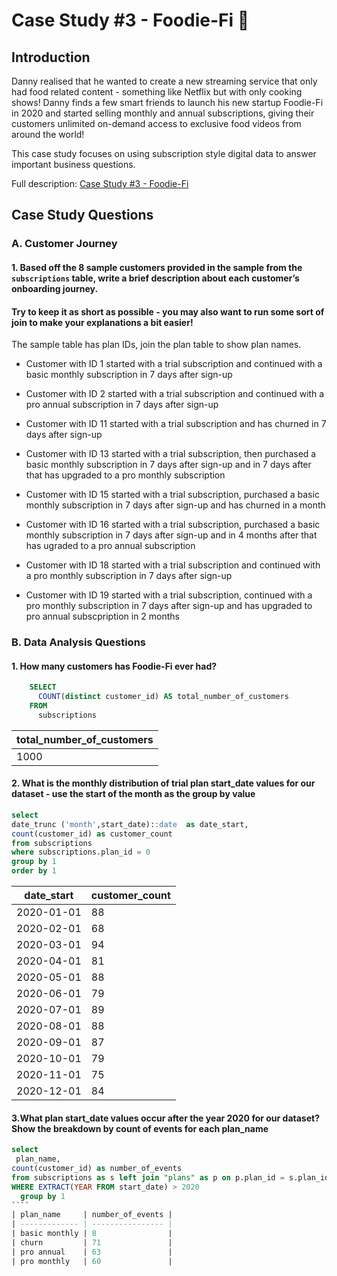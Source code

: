 # Case Study #3 - Foodie-Fi :avocado: 

## Introduction

Danny realised that he wanted to create a new streaming service that only had food related content - something like Netflix but with only cooking shows!
Danny finds a few smart friends to launch his new startup Foodie-Fi in 2020 and started selling monthly and annual subscriptions, giving their customers unlimited on-demand access to exclusive food videos from around the world!

This case study focuses on using subscription style digital data to answer important business questions.

Full description: [Case Study #3 - Foodie-Fi](https://8weeksqlchallenge.com/case-study-3/)

## Case Study Questions

### A. Customer Journey

#### 1. Based off the 8 sample customers provided in the sample from the `subscriptions` table, write a brief description about each customer’s onboarding journey.
#### Try to keep it as short as possible - you may also want to run some sort of join to make your explanations a bit easier!

The sample table has plan IDs, join the plan table to show plan names.

- Customer with ID 1 started with a trial subscription and continued with a basic monthly subscription in 7 days after sign-up

- Customer with ID 2 started with a trial subscription and continued with a pro annual subscription in 7 days after sign-up

- Customer with ID 11 started with a trial subscription and has churned in 7 days after sign-up

- Customer with ID 13 started with a trial subscription, then purchased a basic monthly subscription in 7 days after sign-up and in 7 days after that has upgraded to a pro monthly subscription

- Customer with ID 15 started with a trial subscription, purchased a basic monthly subscription in 7 days after sign-up and has churned in a month

- Customer with ID 16 started with a trial subscription, purchased a basic monthly subscription in 7 days after sign-up and in 4 months after that has ugraded to a pro annual subscription

- Customer with ID 18 started with a trial subscription and continued with a pro monthly subscription in 7 days after sign-up

- Customer with ID 19 started with a trial subscription, continued with a pro monthly subscription in 7 days after sign-up and has upgraded to pro annual subscpription in 2 months

### B. Data Analysis Questions

#### 1. How many customers has Foodie-Fi ever had?

````sql
    SELECT
      COUNT(distinct customer_id) AS total_number_of_customers
    FROM
      subscriptions
````

| total_number_of_customers |
| ------------------------- |
| 1000                      |

#### 2. What is the monthly distribution of trial plan start_date values for our dataset - use the start of the month as the group by value
````sql
select 
date_trunc ('month',start_date)::date  as date_start,
count(customer_id) as customer_count
from subscriptions 
where subscriptions.plan_id = 0
group by 1
order by 1
````
| date_start |  customer_count      |
| ---------- |  ------------------- |
| 2020-01-01 |  88                  |
| 2020-02-01 |  68                  |
| 2020-03-01 |  94                  |
| 2020-04-01 |  81                  |
| 2020-05-01 |  88                  |
| 2020-06-01 |  79                  |
| 2020-07-01 |  89                  |
| 2020-08-01 |  88                  |
| 2020-09-01 |  87                  |
| 2020-10-01 |  79                  |
| 2020-11-01 |  75                  |
| 2020-12-01 |  84                  |

#### 3.What plan start_date values occur after the year 2020 for our dataset? Show the breakdown by count of events for each plan_name
`````sql
select
 plan_name,
count(customer_id) as number_of_events
from subscriptions as s left join "plans" as p on p.plan_id = s.plan_id
WHERE EXTRACT(YEAR FROM start_date) > 2020
  group by 1
````
| plan_name     | number_of_events |
| ------------- | ---------------- |
| basic monthly | 8                |
| churn         | 71               |
| pro annual    | 63               |
| pro monthly   | 60               |

